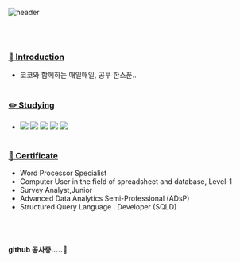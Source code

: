 

![header](https://capsule-render.vercel.app/api?type=cylinder&text=Coco's%20github&animation=blink&fontsize=40&color=timeAuto)

  <br><br>

 <a href="url" > <h3>:mega: Introduction </h3> </a>
  - 코코와 함께하는 매일매일, 공부 한스푼.. <br><br>
  
  
  
  
   <a href="url" > <h3>:pencil2: Studying </h3> </a>
  
  - <img src="https://img.shields.io/badge/R-276DC3?style=flat&logo=R&logoColor=white"/> <img src="https://img.shields.io/badge/Python-ECD53F?style=flat&logo=Python&logoColor=white"/> <img src="https://img.shields.io/badge/PyTorch-EE4C2C?style=flat&logo=PyTorch&logoColor=white"/> <img src="https://img.shields.io/badge/TensorFlow-88CE02?style=flat&logo=TensorFlow&logoColor=white"/> <img src="https://img.shields.io/badge/Jupyter-F37626?style=flat&logo=Jupyter&logoColor=white"/> <br><br>
  
  
   <a href="url" > <h3>:notebook_with_decorative_cover: Certificate </h3> </a>
 - Word Processor Specialist
 - Computer User in the field of spreadsheet and database, Level-1
 - Survey Analyst,Junior
 - Advanced Data Analytics Semi-Professional (ADsP)
 - Structured Query Language . Developer (SQLD)

<br><br>



#### github 공사중.....💬


 
<!--
**boram-coco/boram-coco** is a ✨ _special_ ✨ repository because its `README.md` (this file) appears on your GitHub profile.

Here are some ideas to get you started:
### Hi there 👋
- 🔭 I’m currently working on ...
- 🌱 I’m currently learning ...
- 👯 I’m looking to collaborate on ...
- 🤔 I’m looking for help with ...
- 💬 Ask me about ...
- 📫 How to reach me: ...
- 😄 Pronouns: ...
- ⚡ Fun fact: ...
-->
